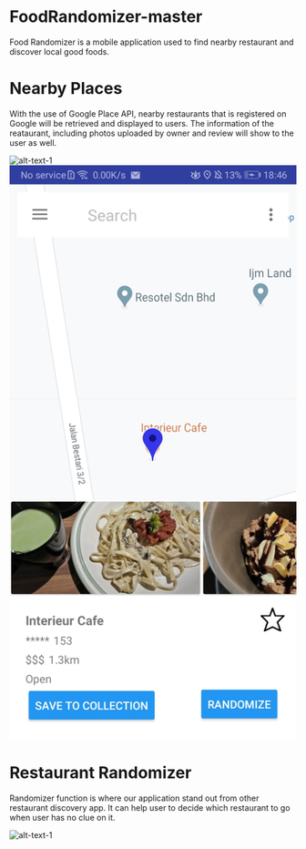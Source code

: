 # FoodRandomizer-master
Food Randomizer is a mobile application used to find nearby restaurant and discover local good foods.

# Nearby Places
With the use of Google Place API, nearby restaurants that is registered on Google will be retrieved and displayed to users. The information of the reataurant, including photos uploaded by owner and review will show to the user as well.

![alt-text-1](https://raw.github.com/ChuaN15/FoodRandomizer-master/blob/master/Desktop/Android%20App/test/FoodRandomizer-master/app/Screenshot_20200717_184643_com.example.user.foodrandomizer.jpg) ![alt-text-2](https://raw.githubusercontent.com/ChuaN15/FoodRandomizer-master/master/Desktop/Android%20App/test/FoodRandomizer-master/app/Screenshot_20200717_184633_com.example.user.foodrandomizer.jpg)

# Restaurant Randomizer
Randomizer function is where our application stand out from other restaurant discovery app. It can help user to decide which restaurant to go when user has no clue on it.

![alt-text-1](https://raw.github.com/ChuaN15/FoodRandomizer-master/blob/master/Desktop/Android%20App/test/FoodRandomizer-master/app/FoodRandomizer-master/app/food%20randomizer.gif)

